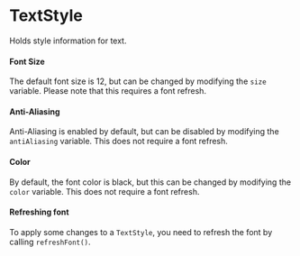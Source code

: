 # TextStyle

Holds style information for text.



#### Font Size

The default font size is 12, but can be changed by modifying the `size` variable. Please note that this requires a font refresh.



#### Anti-Aliasing

Anti-Aliasing is enabled by default, but can be disabled by modifying the `antiAliasing` variable. This does not require a font refresh.



#### Color

By default, the font color is black, but this can be changed by modifying the `color` variable. This does not require a font refresh.



#### Refreshing font

To apply some changes to a `TextStyle`, you need to refresh the font by calling `refreshFont()`.
